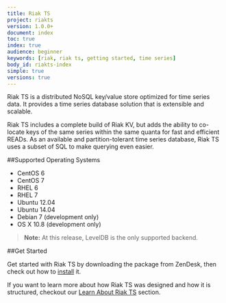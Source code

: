 ```yaml
---
title: Riak TS
project: riakts
version: 1.0.0+
document: index
toc: true
index: true
audience: beginner
keywords: [riak, riak ts, getting started, time series]
body_id: riakts-index
simple: true
versions: true
---
```


[installing]: http://docs.basho.com/riakts/1.1.0/installing/installing/
[learnabout]: http://docs.basho.com/riakts/1.1.0/learn-about/learn-about/


Riak TS is a distributed NoSQL key/value store optimized for time series data. It provides a time series database solution that is extensible and scalable.

Riak TS includes a complete build of Riak KV, but adds the ability to co-locate keys of the same series within the same quanta for fast and efficient READs. As  an available and partition-tolerant time series database, Riak TS uses a subset of SQL to make querying even easier.


##Supported Operating Systems

* CentOS 6
* CentOS 7
* RHEL 6
* RHEL 7
* Ubuntu 12.04
* Ubuntu 14.04
* Debian 7 (development only)
* OS X 10.8 (development only)

>**Note:** At this release, LevelDB is the only supported backend.


##Get Started

Get started with Riak TS by downloading the package from ZenDesk, then check out how to [install][installing] it. 

If you want to learn more about how Riak TS was designed and how it is structured, checkout our [Learn About Riak TS][learnabout] section.
